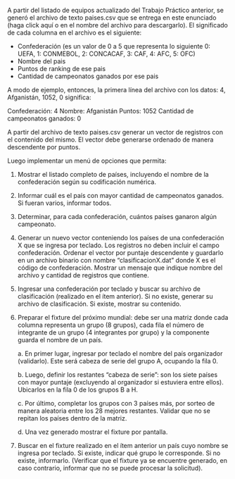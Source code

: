 A partir del listado de equipos actualizado del Trabajo Práctico anterior, 
se generó el archivo de texto paises.csv que se entrega en este enunciado (haga click aquí o en el nombre del archivo para descargarlo). 
El significado de cada columna en el archivo es el siguiente:

- Confederación (es un valor de 0 a 5 que representa lo siguiente 0: UEFA, 1: CONMEBOL, 2: CONCACAF, 3: CAF, 4: AFC, 5: OFC)
- Nombre del pais
- Puntos de ranking de ese pais
- Cantidad de campeonatos ganados por ese pais

A modo de ejemplo, entonces, la primera línea del archivo con los datos: 4, Afganistán, 1052, 0 significa:

Confederación: 4
Nombre: Afganistán
Puntos: 1052
Cantidad de campeonatos ganados: 0

A partir del archivo de texto paises.csv generar un vector de registros con el contenido del mismo. 
El vector debe generarse ordenado de manera descendente por puntos.

Luego implementar un menú de opciones que permita:

1. Mostrar el listado completo de países, incluyendo el nombre de la confederación según su codificación numérica.

2. Informar cuál es el país con mayor cantidad de campeonatos ganados. Si fueran varios, informar todos.

3. Determinar, para cada confederación, cuántos países ganaron algún campeonato.

4. Generar un nuevo vector conteniendo los países de una confederación X que se ingresa por teclado. Los registros no deben incluir el campo confederación. Ordenar el vector por puntaje descendente y guardarlo en un archivo binario con nombre “clasificacionX.dat” donde X es el código de confederación. Mostrar un mensaje que indique nombre del archivo y cantidad de registros que contiene.

5. Ingresar una confederación por teclado y buscar su archivo de clasificación (realizado en el ítem anterior). 
Si no existe, generar su archivo de clasificación. Si existe, mostrar su contenido.

6. Preparar el fixture del próximo mundial: debe ser una matriz donde cada columna representa un grupo (8 grupos), cada fila el número de integrante de un grupo (4 integrantes por grupo) y la componente guarda el nombre de un país.

    a. En primer lugar, ingresar por teclado el nombre del país organizador (validarlo). Este será cabeza de serie del grupo A, ocupando la fila 0.

    b. Luego, definir los restantes “cabeza de serie”: son los siete países con mayor puntaje (excluyendo al organizador si estuviera entre ellos). Ubicarlos en la fila 0 de los grupos B a H.

    c. Por último, completar los grupos con 3 países más, por sorteo de manera aleatoria entre los 28 mejores restantes. Validar que no se repitan los países dentro de la matriz.

    d. Una vez generado mostrar el fixture por pantalla.

7. Buscar en el fixture realizado en el ítem anterior un país cuyo nombre se ingresa por teclado. Si existe, indicar qué grupo le corresponde. Si no existe, informarlo. (Verificar que el fixture ya se encuentre generado, en caso contrario, informar que no se puede procesar la solicitud).